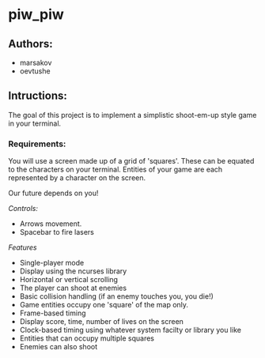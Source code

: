 # piw_piw

## Authors:
* marsakov
* oevtushe

## Intructions:

The goal of this project is to implement a simplistic shoot-em-up
style game in your terminal.

### Requirements:

You will use a screen made up of a grid of 'squares'.
These can be equated to the characters on your terminal.
Entities of your game are each represented by a character on the screen.

Our future depends on you!

*Controls:*

* Arrows movement.
* Spacebar to fire lasers

*Features*
* Single-player mode
* Display using the ncurses library
* Horizontal or vertical scrolling
* The player can shoot at enemies
* Basic collision handling (if an enemy touches you, you die!)
* Game entities occupy one 'square' of the map only.
* Frame-based timing
* Display score, time, number of lives on the screen
* Clock-based timing using whatever system facilty or library you like
* Entities that can occupy multiple squares
* Enemies can also shoot
